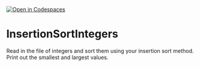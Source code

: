 [![Open in Codespaces](https://classroom.github.com/assets/launch-codespace-2972f46106e565e64193e422d61a12cf1da4916b45550586e14ef0a7c637dd04.svg)](https://classroom.github.com/open-in-codespaces?assignment_repo_id=15666994)
# InsertionSortIntegers
Read in the file of integers and sort them using your insertion sort method. Print out the smallest and largest values.
